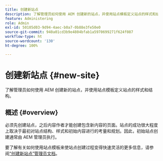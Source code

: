 ```yaml
---
title: 创建新站点
description: 了解管理员如何使用 AEM 创建新的站点，并使用站点模板定义站点的样式和结构。
feature: Administering
role: Admin
exl-id: 50105d03-9d94-4aec-b0a7-0b88e3fe50e0
source-git-commit: 940a01cd3b9e4804bfab1a5970699271f624f087
workflow-type: ht
source-wordcount: '130'
ht-degree: 100%

---
```


# 创建新站点 {#new-site}

了解管理员如何使用 AEM 创建新的站点，并使用站点模板定义站点的样式和结构。

## 概述 {#overview}

必须先创建站点，之后内容作者才能创建包含新内容的页面。站点的成功很大程度上取决于最初对站点结构、样式和初始内容进行的考量和规划。因此，初始站点创建通常由 AEM 管理员执行。

要了解有关如何使用站点模板来使站点创建过程变得快速灵活的更多信息，请参阅[“创建新站点”管理员文档](/help/sites-cloud/administering/site-creation/create-site.md)。
